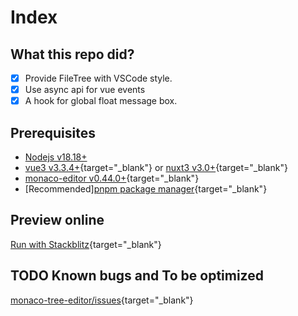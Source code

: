 # Index

## What this repo did?

- [x] Provide FileTree with VSCode style.
- [x] Use async api for vue events
- [x] A hook for global float message box.

## Prerequisites

- [Nodejs v18.18+](https://nodejs.org/en)
- [vue3 v3.3.4+](https://vuejs.org/){target="\_blank"} or [nuxt3 v3.0+](https://nuxt.com/){target="\_blank"}
- [monaco-editor v0.44.0+](https://microsoft.github.io/monaco-editor/){target="\_blank"}
- \[Recommended][pnpm package manager](https://pnpm.io/){target="\_blank"}

## Preview online

[Run with Stackblitz](https://stackblitz.com/~/github.com/AlphaFoxz/monaco-tree-editor){target="\_blank"}

## TODO Known bugs and To be optimized

[monaco-tree-editor/issues](https://github.com/AlphaFoxz/monaco-tree-editor/issues){target="\_blank"}
